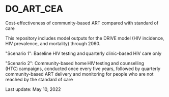 # DO_ART_CEA
Cost-effectiveness of community-based ART compared with standard of care

This repository includes model outputs for the DRIVE model (HIV incidence, HIV prevalence, and mortality) through 2060.

"Scenario 1": Baseline HIV testing and quarterly clinic-based HIV care only 

"Scenario 2": Community-based home HIV testing and counselling (HTC) campaigns, conducted once every five years, 
              followed by quarterly  community-based ART delivery and monitoring for people who are not reached by the standard of care 

Last update: May 10, 2022
